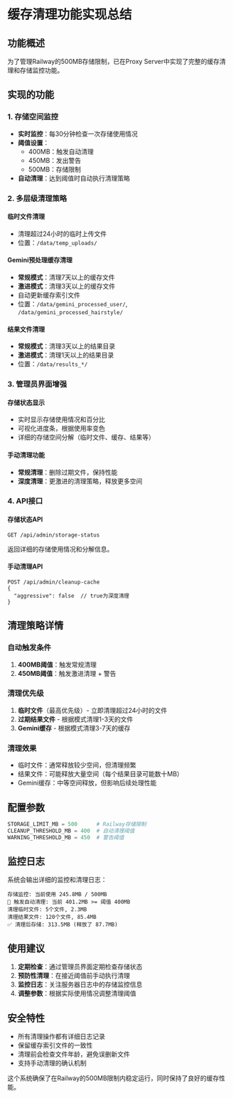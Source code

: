 # 缓存清理功能实现总结

## 功能概述

为了管理Railway的500MB存储限制，已在Proxy Server中实现了完整的缓存清理和存储监控功能。

## 实现的功能

### 1. 存储空间监控
- **实时监控**：每30分钟检查一次存储使用情况
- **阈值设置**：
  - 400MB：触发自动清理
  - 450MB：发出警告
  - 500MB：存储限制
- **自动清理**：达到阈值时自动执行清理策略

### 2. 多层级清理策略

#### 临时文件清理
- 清理超过24小时的临时上传文件
- 位置：`/data/temp_uploads/`

#### Gemini预处理缓存清理
- **常规模式**：清理7天以上的缓存文件
- **激进模式**：清理3天以上的缓存文件
- 自动更新缓存索引文件
- 位置：`/data/gemini_processed_user/`, `/data/gemini_processed_hairstyle/`

#### 结果文件清理
- **常规模式**：清理3天以上的结果目录
- **激进模式**：清理1天以上的结果目录
- 位置：`/data/results_*/`

### 3. 管理员界面增强

#### 存储状态显示
- 实时显示存储使用情况和百分比
- 可视化进度条，根据使用率变色
- 详细的存储空间分解（临时文件、缓存、结果等）

#### 手动清理功能
- **常规清理**：删除过期文件，保持性能
- **深度清理**：更激进的清理策略，释放更多空间

### 4. API接口

#### 存储状态API
```
GET /api/admin/storage-status
```
返回详细的存储使用情况和分解信息。

#### 手动清理API
```
POST /api/admin/cleanup-cache
{
  "aggressive": false  // true为深度清理
}
```

## 清理策略详情

### 自动触发条件
1. **400MB阈值**：触发常规清理
2. **450MB阈值**：触发激进清理 + 警告

### 清理优先级
1. **临时文件**（最高优先级）- 立即清理超过24小时的文件
2. **过期结果文件** - 根据模式清理1-3天的文件
3. **Gemini缓存** - 根据模式清理3-7天的缓存

### 清理效果
- 临时文件：通常释放较少空间，但清理频繁
- 结果文件：可能释放大量空间（每个结果目录可能数十MB）
- Gemini缓存：中等空间释放，但影响后续处理性能

## 配置参数

```python
STORAGE_LIMIT_MB = 500      # Railway存储限制
CLEANUP_THRESHOLD_MB = 400  # 自动清理阈值
WARNING_THRESHOLD_MB = 450  # 警告阈值
```

## 监控日志

系统会输出详细的监控和清理日志：
```
存储监控: 当前使用 245.8MB / 500MB
🧹 触发自动清理: 当前 401.2MB >= 阈值 400MB
清理临时文件: 5个文件, 2.3MB
清理结果文件: 120个文件, 85.4MB
✅ 清理后存储: 313.5MB (释放了 87.7MB)
```

## 使用建议

1. **定期检查**：通过管理员界面定期检查存储状态
2. **预防性清理**：在接近阈值前手动执行清理
3. **监控日志**：关注服务器日志中的存储监控信息
4. **调整参数**：根据实际使用情况调整清理阈值

## 安全特性

- 所有清理操作都有详细日志记录
- 保留缓存索引文件的一致性
- 清理前会检查文件年龄，避免误删新文件
- 支持手动清理的确认机制

这个系统确保了在Railway的500MB限制内稳定运行，同时保持了良好的缓存性能。
